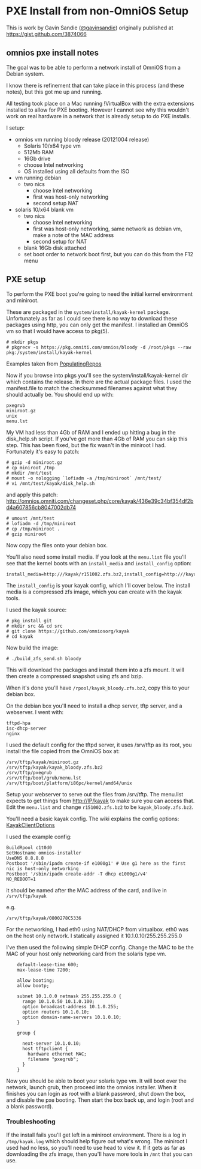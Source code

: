 PXE Install from non-OmniOS Setup
=================================

This is work by Gavin Sandie
([@gavinsandie](https://twitter.com/gavinsandie)) originally published
at <https://gist.github.com/3874066>

## omnios pxe install notes

The goal was to be able to perform a network install of OmniOS from a
Debian system.

I know there is refinement that can take place in this process (and
these notes), but this got me up and running.

All testing took place on a Mac running !VirtualBox with the extra
extensions installed to allow for PXE booting. However I cannot see why
this wouldn't work on real hardware in a network that is already setup
to do PXE installs.

I setup:

* omnios vm running bloody release (20121004 release)
  * Solaris 10/x64 type vm
  * 512Mb RAM
  * 16Gb drive
  * choose Intel networking
  * OS installed using all defaults from the ISO
* vm running debian
  * two nics
    * choose Intel networking
    * first was host-only networking
    * second setup NAT
* solaris 10/x64 blank vm
  * two nics
     * choose Intel networking
     * first was host-only networking, same network as debian vm, make a note of the MAC address
     * second setup for NAT
  * blank 16Gb disk attached
  * set boot order to network boot first, but you can do this from the F12 menu

## PXE setup

To perform the PXE boot you're going to need the initial kernel
environment and miniroot.

These are packaged in the `system/install/kayak-kernel` package.
Unfortunately as far as I could see there is no way to download these
packages using http, you can only get the manifest. I installed an
OmniOS vm so that I would have access to pkg(5).

```
# mkdir pkgs
# pkgrecv -s https://pkg.omniti.com/omnios/bloody -d /root/pkgs --raw pkg:/system/install/kayak-kernel
```

Examples taken from [PopulatingRepos](PopulatingRepos.md)

Now if you browse into pkgs you'll see the system/install/kayak-kernel
dir which contains the release. In there are the actual package files. I
used the manifest.file to match the checksummed filenames against what
they should actually be. You should end up with:

```
pxegrub
miniroot.gz
unix
menu.lst
```

My VM had less than 4Gb of RAM and I ended up hitting a bug in the
disk\_help.sh script. If you've got more than 4Gb of RAM you can skip
this step. This has been fixed, but the fix wasn't in the miniroot I
had. Fortunately it's easy to patch:

```
# gzip -d miniroot.gz
# cp miniroot /tmp
# mkdir /mnt/test
# mount -o nologging `lofiadm -a /tmp/miniroot` /mnt/test/
# vi /mnt/test/kayak/disk_help.sh
```

and apply this patch: <http://omnios.omniti.com/changeset.php/core/kayak/436e39c34bf354df2bd4a607856cb8047002db74>

```
# umount /mnt/test
# lofiadm -d /tmp/miniroot
# cp /tmp/miniroot .
# gzip miniroot
```

Now copy the files onto your debian box.

You'll also need some install media. If you look at the `menu.list` file
you'll see that the kernel boots with an `install_media` and
`install_config` option:

```
install_media=http:///kayak/r151002.zfs.bz2,install_config=http:///kayak
```

The `install_config` is your kayak config, which I'll cover below. The
install media is a compressed zfs image, which you can create with the
kayak tools.

I used the kayak source:

```
# pkg install git
# mkdir src && cd src
# git clone https://github.com/omniosorg/kayak
# cd kayak
```

Now build the image:

```
# ./build_zfs_send.sh bloody
```

This will download the packages and install them into a zfs mount. It
will then create a compressed snapshot using zfs and bzip.

When it's done you'll have `/rpool/kayak_bloody.zfs.bz2`, copy this to your debian box.

On the debian box you'll need to install a dhcp server, tftp server, and
a webserver. I went with:

```
tftpd-hpa
isc-dhcp-server
nginx
```

I used the default config for the tftpd server, it uses /srv/tftp as its
root, you install the file copied from the OmniOS box at:

```
/srv/tftp/kayak/miniroot.gz
/srv/tftp/kayak/kayak_bloody.zfs.bz2
/srv/tftp/pxegrub
/srv/tftp/boot/grub/menu.lst
/srv/tftp/boot/platform/i86pc/kernel/amd64/unix
```

Setup your webserver to serve out the files from /srv/tftp. The
menu.list expects to get things from <http://IP/kayak> to make sure you
can access that. Edit the `menu.list` and change `r151002.zfs.bz2` to be `kayak_bloody.zfs.bz2`.

You'll need a basic kayak config. The wiki explains the config options:
[KayakClientOptions](KayakClientOptions.md)

I used the example config:

```
BuildRpool c1t0d0
SetHostname omnios-installer
UseDNS 8.8.8.8
Postboot '/sbin/ipadm create-if e1000g1' # Use g1 here as the first nic is host-only networking
Postboot '/sbin/ipadm create-addr -T dhcp e1000g1/v4'
NO_REBOOT=1
```

it should be named after the MAC address of the card, and live in
`/srv/tftp/kayak`

e.g.

```
/srv/tftp/kayak/0800278C5336
```

For the networking, I had eth0 using NAT/DHCP from virtualbox. eth0 was
on the host only network. I statically assigned it
10.1.0.10/255.255.255.0

I've then used the following simple DHCP config. Change the MAC to be
the MAC of your host only networking card from the solaris type vm.

```
    default-lease-time 600;
    max-lease-time 7200;
    
    allow booting;
    allow bootp;
    
    subnet 10.1.0.0 netmask 255.255.255.0 {
      range 10.1.0.50 10.1.0.100;
      option broadcast-address 10.1.0.255;
      option routers 10.1.0.10;
      option domain-name-servers 10.1.0.10;
    }
    
    group {
    
      next-server 10.1.0.10;
      host tftpclient {
        hardware ethernet MAC;
        filename "pxegrub";
      }
    }
```

Now you should be able to boot your solaris type vm. It will boot over
the network, launch grub, then proceed into the omnios installer. When
it finishes you can login as root with a blank password, shut down the
box, and disable the pxe booting. Then start the box back up, and login
(root and a blank password).

### Troubleshooting

If the install fails you'll get left in a miniroot environment. There is
a log in `/tmp/kayak.log` which should help figure out what's wrong. The
miniroot I used had no less, so you'll need to use head to view it. If
it gets as far as downloading the zfs image, then you'll have more tools
in `/mnt` that you can use.
